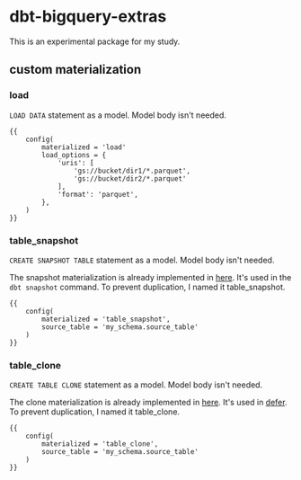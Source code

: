 # dbt-bigquery-extras

This is an experimental package for my study.

## custom materialization

### load

`LOAD DATA` statement as a model. Model body isn't needed.

```
{{
    config(
        materialized = 'load'
        load_options = {
            'uris': [
                'gs://bucket/dir1/*.parquet',
                'gs://bucket/dir2/*.parquet'
            ],
            'format': 'parquet',
        },
    )
}}
```

### table_snapshot

`CREATE SNAPSHOT TABLE` statement as a model. Model body isn't needed.

The snapshot materialization is already implemented in [here](https://github.com/dbt-labs/dbt-adapters/blob/5de867965ab7bf7609caa624f98a31203998d1d1/dbt-adapters/src/dbt/include/global_project/macros/materializations/snapshots/snapshot.sql). It's used in the `dbt snapshot` command. To prevent duplication, I named it table_snapshot.

```
{{
    config(
        materialized = 'table_snapshot',
        source_table = 'my_schema.source_table'
    )
}}
```

### table_clone

`CREATE TABLE CLONE` statement as a model. Model body isn't needed.

The clone materialization is already implemented in [here](https://github.com/dbt-labs/dbt-adapters/blob/v1.11.0/dbt/include/global_project/macros/materializations/models/clone/clone.sql). It's used in [defer](https://docs.getdbt.com/reference/node-selection/defer). To prevent duplication, I named it table_clone.

```
{{
    config(
        materialized = 'table_clone',
        source_table = 'my_schema.source_table'
    )
}}
```
